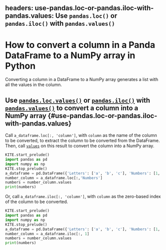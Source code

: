 headers:
    use-pandas.loc-or-pandas.iloc-with-pandas.values: Use `pandas.loc()` or `pandas.iloc()` with `pandas.values()`
---
# How to convert a column in a Panda DataFrame to a NumPy array in Python
Converting a column in a DataFrame to a NumPy array generates a list with all the values in the column.

## Use [`pandas.loc.values()`](kite-sym:pandas.core.frame.DataFrame.loc) or [`pandas.iloc()`](kite-sym:pandas.core.frame.DataFrame.iloc) with [`pandas.values()`](kite-sym:pandas.core.series.Series.values) to convert a column into a NumPy array {#use-pandas.loc-or-pandas.iloc-with-pandas.values}

Call `a_dataframe.loc[:, 'column']`, with `column` as the name of the column to be converted, to extract the column to be converted from the DataFrame. Then, call [`values`](kite-sym:pandas.core.series.Series.values) on this result to convert the column into a NumPy array.
```python
KITE.start_prelude()
import pandas as pd
import numpy as np
KITE.stop_prelude()
a_dataframe = pd.DataFrame({'Letters': ['a', 'b', 'c'], 'Numbers': [1, 2, 3]})
number_column = a_dataframe.loc[:,'Numbers']
numbers = number_column.values
print(numbers)
```
Or, call `a_dataframe.iloc[:, 'column']`, with `column` as the zero-based index of the column to be converted.
```python
KITE.start_prelude()
import pandas as pd
import numpy as np
KITE.stop_prelude()
a_dataframe = pd.DataFrame({'Letters': ['a', 'b', 'c'], 'Numbers': [1, 2, 3]})
number_column = a_dataframe.iloc[:, 1]
numbers = number_column.values
print(numbers)
```
